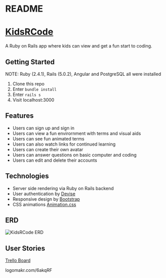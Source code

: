 # README

# [KidsRCode](https://limitless-ravine-87224.herokuapp.com/)
A Ruby on Rails app where kids can view and get a fun start to coding.

## Getting Started
NOTE: Ruby (2.4.1), Rails (5.0.2), Angular and PostgreSQL all were installed

1. Clone this repo
2. Enter `bundle install`
3. Enter `rails s`
4. Visit localhost:3000 

## Features
- Users can sign up and sign in
- Users can view a fun envirornment with terms and visual aids
- Users can see fun animated terms
- Users can also watch links for continued learning
- Users can create their own avatar
- Users can answer questions on basic computer and coding
- Users can edit and delete their accounts

## Technologies
- Server side rendering via Ruby on Rails backend
- User authentication by [Devise](https://github.com/plataformatec/devise)
- Responsive design by [Bootstrap](http://getbootstrap.com/)
- CSS animations  [Animation.css](https://daneden.github.io/animate.css/)


## ERD

![KidsRCode ERD](http://bit.ly/2pGxC71)

## User Stories

[Trello Board](https://trello.com/b/fvWL40PC/project-5-kidsrcode)



logomakr.com/6akqRF
